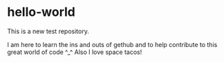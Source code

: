 # hello-world
This is a new test repository.


I am here to learn the ins and outs of gethub and to help contribute to this great world of code ^_^ Also I love space tacos!
